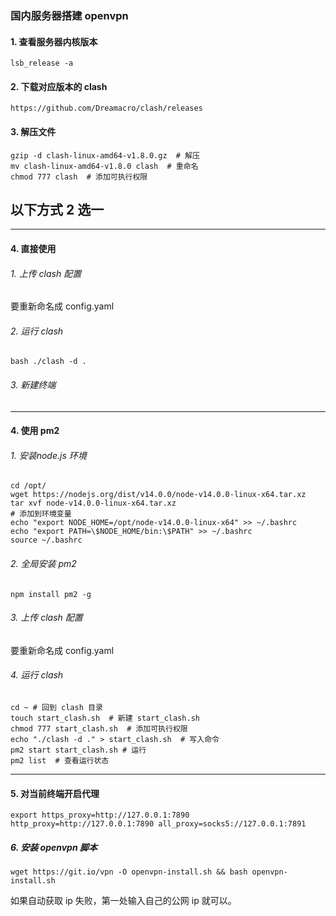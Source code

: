 ### 国内服务器搭建 openvpn

#### 1. 查看服务器内核版本

```shell
lsb_release -a
```

#### 2. 下载对应版本的 clash

```shell
https://github.com/Dreamacro/clash/releases
```

#### 3. 解压文件

```shell
gzip -d clash-linux-amd64-v1.8.0.gz  # 解压
mv clash-linux-amd64-v1.8.0 clash  # 重命名
chmod 777 clash  # 添加可执行权限
```

以下方式 2 选一
------

------

#### 4. 直接使用

###### 1. 上传 clash 配置

要重新命名成 config.yaml

###### 2. 运行 clash

```shell
bash ./clash -d .
```

###### 3. 新建终端

------

#### 4. 使用 pm2

###### 1. 安装node.js 环境

```shell
cd /opt/
wget https://nodejs.org/dist/v14.0.0/node-v14.0.0-linux-x64.tar.xz
tar xvf node-v14.0.0-linux-x64.tar.xz
# 添加到环境变量
echo "export NODE_HOME=/opt/node-v14.0.0-linux-x64" >> ~/.bashrc
echo "export PATH=\$NODE_HOME/bin:\$PATH" >> ~/.bashrc
source ~/.bashrc
```

###### 2. 全局安装 pm2

```shell
npm install pm2 -g
```

###### 3. 上传 clash 配置

要重新命名成 config.yaml

###### 4. 运行 clash

```shell
cd ~ # 回到 clash 目录
touch start_clash.sh  # 新建 start_clash.sh
chmod 777 start_clash.sh  # 添加可执行权限
echo "./clash -d ." > start_clash.sh  # 写入命令
pm2 start start_clash.sh # 运行
pm2 list  # 查看运行状态
```

------

#### 5. 对当前终端开启代理

```shell
export https_proxy=http://127.0.0.1:7890 http_proxy=http://127.0.0.1:7890 all_proxy=socks5://127.0.0.1:7891
```

##### 6. 安装 openvpn 脚本

```shell
wget https://git.io/vpn -O openvpn-install.sh && bash openvpn-install.sh
```

如果自动获取 ip 失败，第一处输入自己的公网 ip 就可以。

